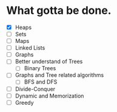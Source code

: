 # What gotta be done.

- [x] Heaps
- [ ] Sets
- [ ] Maps
- [ ] Linked Lists
- [ ] Graphs
- [ ] Better understand of Trees
    - [ ] Binary Trees
- [ ] Graphs and Tree related algorithms
    - [ ] BFS and DFS
- [ ] Divide-Conquer
- [ ] Dynamic and Memorization
- [ ] Greedy
